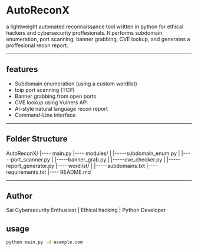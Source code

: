 # AutoReconX
a lightweight automated reconnaissance tool written in python for ethical hackers and cybersecurity proffesionals.
It performs subdomain enumeration, port scanning, banner grabbing, CVE lookup, and generates a proffesional recon report.

------

## features

- Subdomain enumeration (using a custom wordlist)
- toip port scanning (TCP)
- Banner grabbing from open ports
- CVE lookup using Vulners API
- AI-style natural language recon report
- Command-Line interface

-------

## Folder Structure

AutoReconX/
 |---- main.py
 |---- modules/
|  |-----subdomain_enum.py
|  |-----port_scanner.py
|  |-----banner_grab.py
|  |-----cve_checker.py
|  |-----report_generator.py
 |---- wordlist/
|  |-----subdomains.txt
 |---- requirements.txt
 |---- README.md

 ---------

## Author
Sai 
Cybersecurity Enthusiast | Ethical hacking | Python Developer
## usage

```bash
python main.py -d example.com

